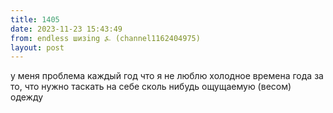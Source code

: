 ```yaml
---
title: 1405
date: 2023-11-23 15:43:49
from: endless шизing ⍼ (channel1162404975)
layout: post
---
```


у меня проблема каждый год что я не люблю холодное времена года за то, что нужно таскать на себе сколь нибудь ощущаемую (весом) одежду
